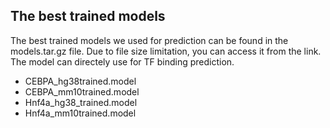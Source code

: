 ## The best trained models

The best trained models we used for prediction can be found in the models.tar.gz file. Due to file size limitation, you can access it from the link. The model can directely use for TF binding prediction.

- CEBPA_hg38trained.model  
- CEBPA_mm10trained.model  
- Hnf4a_hg38_trained.model  
- Hnf4a_mm10trained.model
